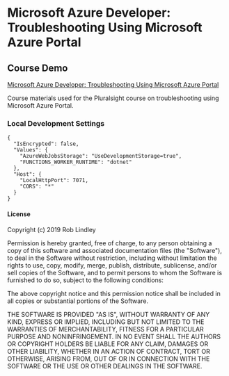 # Microsoft Azure Developer: Troubleshooting Using Microsoft Azure Portal

## Course Demo

[Microsoft Azure Developer: Troubleshooting Using Microsoft Azure Portal](https://app.pluralsight.com/library/courses/microsoft-azure-portal-troubleshooting-using/table-of-contents)

Course materials used for the Pluralsight course on troubleshooting using Microsoft Azure Portal.

### Local Development Settings

```
{
  "IsEncrypted": false,
  "Values": {
    "AzureWebJobsStorage": "UseDevelopmentStorage=true",
    "FUNCTIONS_WORKER_RUNTIME": "dotnet"
  },
  "Host": {
    "LocalHttpPort": 7071,
    "CORS": "*"
  }
}
```


#### License 

Copyright (c) 2019 Rob Lindley

Permission is hereby granted, free of charge, to any person obtaining a copy of this software and associated documentation files (the "Software"), to deal in the Software without restriction, including without limitation the rights to use, copy, modify, merge, publish, distribute, sublicense, and/or sell copies of the Software, and to permit persons to whom the Software is furnished to do so, subject to the following conditions:

The above copyright notice and this permission notice shall be included in all copies or substantial portions of the Software.

THE SOFTWARE IS PROVIDED "AS IS", WITHOUT WARRANTY OF ANY KIND, EXPRESS OR IMPLIED, INCLUDING BUT NOT LIMITED TO THE WARRANTIES OF MERCHANTABILITY, FITNESS FOR A PARTICULAR PURPOSE AND NONINFRINGEMENT. IN NO EVENT SHALL THE AUTHORS OR COPYRIGHT HOLDERS BE LIABLE FOR ANY CLAIM, DAMAGES OR OTHER LIABILITY, WHETHER IN AN ACTION OF CONTRACT, TORT OR OTHERWISE, ARISING FROM, OUT OF OR IN CONNECTION WITH THE SOFTWARE OR THE USE OR OTHER DEALINGS IN THE SOFTWARE.
